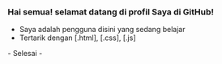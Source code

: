 ### Hai semua! selamat datang di profil Saya di GitHub!
<!-- ini adalah Repositori spesial **aflacake/aflacake**--> 

- Saya adalah pengguna disini yang sedang belajar
- Tertarik dengan [.html], [.css], [.js]
<P> - Selesai - <P></P>
